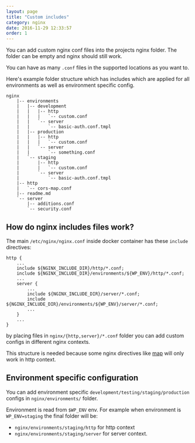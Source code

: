 ```yaml
---
layout: page
title: "Custom includes"
category: nginx
date: 2016-11-29 12:33:57
order: 1
---
```


You can add custom nginx conf files into the projects nginx folder. The folder can be empty and nginx should still work.

You can have as many `.conf` files in the supported locations as you want to.

Here's example folder structure which has includes which are applied for all environments as well as environment specific config.

```
nginx
    |-- environments
    |   |-- development
    |   |   |-- http
    |   |   |   `-- custom.conf
    |   |   `-- server
    |   |       `-- basic-auth.conf.tmpl
    |   |-- production
    |   |   |-- http
    |   |   |   `-- custom.conf
    |   |   `-- server
    |   |       `-- something.conf
    |   `-- staging
    |       |-- http
    |       |   `-- custom.conf
    |       `-- server
    |           `-- basic-auth.conf.tmpl
    |-- http
    |   `-- cors-map.conf
    |-- readme.md
    `-- server
        |-- additions.conf
        `-- security.conf
```

## How do nginx includes files work?
The main `/etc/nginx/nginx.conf` inside docker container has these `include` directives:

```
http {
    ...
    include ${NGINX_INCLUDE_DIR}/http/*.conf;
    include ${NGINX_INCLUDE_DIR}/environments/${WP_ENV}/http/*.conf;
    ...
    server {
        ...
        include ${NGINX_INCLUDE_DIR}/server/*.conf;
        include ${NGINX_INCLUDE_DIR}/environments/${WP_ENV}/server/*.conf;
        ...
    }
    ...
}
```

by placing files in `nginx/{http,server}/*.conf` folder you can add custom configs in different nginx contexts.

This structure is needed because some nginx directives like [map](http://nginx.org/en/docs/http/ngx_http_map_module.html) will only work in http context.

## Environment specific configuration
You can add environment specific `development/testing/staging/production` configs in `nginx/environments/` folder.

Environment is read from `$WP_ENV` env. For example when environment is `WP_ENV=staging` the final folder will be:

* `nginx/environments/staging/http` for http context
* `nginx/environments/staging/server` for server context.
